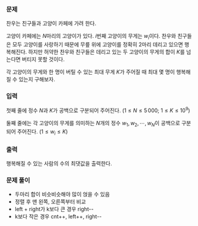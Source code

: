 ### 문제

찬우는 친구들과 고양이 카페에 가려 한다.

고양이 카페에는 $N$마리의 고양이가 있다. $i$번째 고양이의 무게는 $w_i$이다. 찬우와 친구들은 모두 고양이를 사랑하기 때문에 무릎 위에 고양이를 정확히 $2$마리 데리고 있으면 행복해진다. 하지만 허약한 찬우와 친구들은 데리고 있는 두 고양이의 무게의 합이 $K$를 넘는다면 버티지 못할 것이다.

각 고양이의 무게와 한 명이 버틸 수 있는 최대 무게 $K$가 주어질 때 최대 몇 명이 행복해질 수 있는지 구해보자.

### 입력

첫째 줄에 정수 $N$과 $K$가 공백으로 구분되어 주어진다. $(1 \leq N \leq 5\,000;$ $1 \leq K \leq 10^9)$

둘째 줄에는 각 고양이의 무게를 의미하는 $N$개의 정수 $w_1, w_2, \dotsm, w_N$이 공백으로 구분되어 주어진다. $(1 \leq w_i \leq K)$

### 출력

행복해질 수 있는 사람의 수의 최댓값을 출력한다.

### 문제 풀이

- 두마리 합이 비슷비슷해야 많이 얹을 수 있음
- 정렬 후 맨 왼쪽, 오른쪽부터 비교
- left + right가 k보다 큰 경우 right--
- k보다 작은 경우 cnt++, left++, right--
